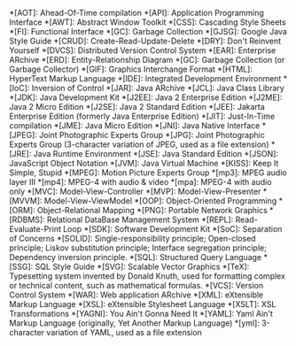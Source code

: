 *[AOT]: Ahead-Of-Time compilation
*[API]: Application Programming Interface
*[AWT]: Abstract Window Toolkit
*[CSS]: Cascading Style Sheets
*[FI]: Functional Interface
*[GC]: Garbage Collection
*[GJSG]: Google Java Style Guide
*[CRUD]: Create-Read-Update-Delete
*[DRY]: Don't Reinvent Yourself
*[DVCS]: Distributed Version Control System
*[EAR]: Enterprise ARchive
*[ERD]: Entity-Relationship Diagram
*[GC]: Garbage Collection (or Garbage Collector)
*[GIF]: Graphics Interchange Format
*[HTML]: HyperText Markup Language
*[IDE]: Integrated Development Environment
*[IoC]: Inversion of Control
*[JAR]: Java ARchive
*[JCL]: Java Class Library
*[JDK]: Java Development Kit
*[J2EE]: Java 2 Enterprise Edition
*[J2ME]: Java 2 Micro Edition
*[J2SE]: Java 2 Standard Edition
*[JEE]: Jakarta Enterprise Edition (formerly Java Enterprise Edition)
*[JIT]: Just-In-Time compilation
*[JME]: Java Micro Edition
*[JNI]: Java Native Interface
*[JPEG]: Joint Photographic Experts Group
*[JPG]: Joint Photographic Experts Group (3-character variation of JPEG, used as a file extension)
*[JRE]: Java Runtime Environment
*[JSE]: Java Standard Edition
*[JSON]: JavaScript Object Notation
*[JVM]: Java Virtual Machine
*[KISS]: Keep It Simple, Stupid
*[MPEG]: Motion Picture Experts Group
*[mp3]: MPEG audio layer III
*[mp4]: MPEG-4 with audio & video
*[mpa]: MPEG-4 with audio only
*[MVC]: Model-View-Controller
*[MVP]: Model-View-Presenter
*[MVVM]: Model-View-ViewModel
*[OOP]: Object-Oriented Programming
*[ORM]: Object-Relational Mapping
*[PNG]: Portable Network Graphics
*[RDBMS]: Relational DataBase Management System
*[REPL]: Read-Evaluate-Print Loop
*[SDK]: Software Development Kit
*[SoC]: Separation of Concerns 
*[SOLID]: Single-responsibility principle; Open-closed principle; Liskov substitution principle; Interface segregation principle; Dependency inversion principle.
*[SQL]: Structured Query Language
*[SSG]: SQL Style Guide
*[SVG]: Scalable Vector Graphics
*[TeX]: Typesetting system invented by Donald Knuth, used for formatting complex or technical content, such as mathematical formulas.
*[VCS]: Version Control System
*[WAR]: Web application ARchive
*[XML]: eXtensible Markup Language
*[XSL]: eXtensible Stylesheet Language
*[XSLT]: XSL Transformations
*[YAGNI]: You Ain't Gonna Need It 
*[YAML]: Yaml Ain't Markup Language (originally, Yet Another Markup Language)
*[yml]: 3-character variation of YAML, used as a file extension
